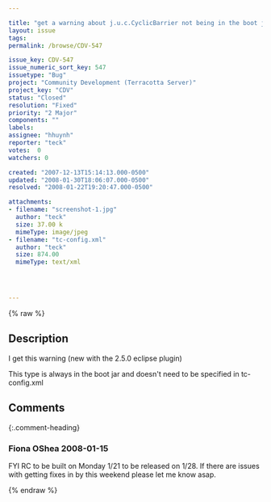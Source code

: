 ```yaml
---

title: "get a warning about j.u.c.CyclicBarrier not being in the boot jar"
layout: issue
tags: 
permalink: /browse/CDV-547

issue_key: CDV-547
issue_numeric_sort_key: 547
issuetype: "Bug"
project: "Community Development (Terracotta Server)"
project_key: "CDV"
status: "Closed"
resolution: "Fixed"
priority: "2 Major"
components: ""
labels: 
assignee: "hhuynh"
reporter: "teck"
votes:  0
watchers: 0

created: "2007-12-13T15:14:13.000-0500"
updated: "2008-01-30T18:06:07.000-0500"
resolved: "2008-01-22T19:20:47.000-0500"

attachments:
- filename: "screenshot-1.jpg"
  author: "teck"
  size: 37.00 k
  mimeType: image/jpeg
- filename: "tc-config.xml"
  author: "teck"
  size: 874.00
  mimeType: text/xml




---
```


{% raw %}

## Description

<div markdown="1" class="description">

I get this warning (new with the 2.5.0 eclipse plugin)

This type is always in the boot jar and doesn't need to be specified in tc-config.xml


</div>

## Comments


{:.comment-heading}
### **Fiona OShea** <span class="date">2008-01-15</span>

<div markdown="1" class="comment">

FYI RC to be built on Monday 1/21 to be released on 1/28.  If there are issues with getting fixes in by this weekend please let me know asap.

</div>



{% endraw %}
